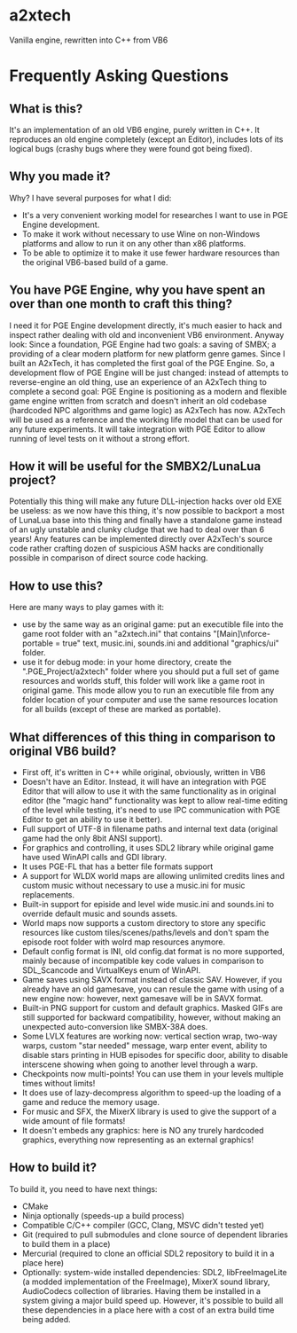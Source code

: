 # a2xtech

Vanilla engine, rewritten into C++ from VB6


# Frequently Asking Questions

## What is this?
It's an implementation of an old VB6 engine, purely written in C++. It reproduces an old engine completely (except an Editor), includes lots of its logical bugs (crashy bugs where they were found got being fixed).

## Why you made it?
Why? I have several purposes for what I did:
- It's a very convenient working model for researches I want to use in PGE Engine development.
- To make it work without necessary to use Wine on non-Windows platforms and allow to run it on any other than x86 platforms.
- To be able to optimize it to make it use fewer hardware resources than the original VB6-based build of a game.

## You have PGE Engine, why you have spent an over than one month to craft this thing?
I need it for PGE Engine development directly, it's much easier to hack and inspect rather dealing with old and inconvenient VB6 environment. Anyway look: Since a foundation, PGE Engine had two goals: a saving of SMBX; a providing of a clear modern platform for new platform genre games. Since I built an A2xTech, it has completed the first goal of the PGE Engine. So, a development flow of PGE Engine will be just changed: instead of attempts to reverse-engine an old thing, use an experience of an A2xTech thing to complete a second goal: PGE Engine is positioning as a modern and flexible game engine written from scratch and doesn't inherit an old codebase (hardcoded NPC algorithms and game logic) as A2xTech has now. A2xTech will be used as a reference and the working life model that can be used for any future experiments. It will take integration with PGE Editor to allow running of level tests on it without a strong effort.

## How it will be useful for the SMBX2/LunaLua project?
Potentially this thing will make any future DLL-injection hacks over old EXE be useless: as we now have this thing, it's now possible to backport a most of LunaLua base into this thing and finally have a standalone game instead of an ugly unstable and clunky cludge that we had to deal over than 6 years! Any features can be implemented directly over A2xTech's source code rather crafting dozen of suspicious ASM hacks are conditionally possible in comparison of direct source code hacking.

## How to use this?
Here are many ways to play games with it:
- use by the same way as an original game: put an executible file into the game root folder with an "a2xtech.ini" that contains "[Main]\nforce-portable = true" text, music.ini, sounds.ini and additional "graphics/ui" folder.
- use it for debug mode: in your home directory, create the ".PGE_Project/a2xtech" folder where you should put a full set of game resources and worlds stuff, this folder will work like a game root in original game. This mode allow you to run an executible file from any folder location of your computer and use the same resources location for all builds (except of these are marked as portable).

## What differences of this thing in comparison to original VB6 build?
- First off, it's written in C++ while original, obviously, written in VB6
- Doesn't have an Editor. Instead, it will have an integration with PGE Editor that will allow to use it with the same functionality as in original editor (the "magic hand" functionality was kept to allow real-time editing of the level while testing, it's need to use IPC communication with PGE Editor to get an ability to use it better).
- Full support of UTF-8 in filename paths and internal text data (original game had the only 8bit ANSI support).
- For graphics and controlling, it uses SDL2 library while original game have used WinAPI calls and GDI library.
- It uses PGE-FL that has a better file formats support
- A support for WLDX world maps are allowing unlimited credits lines and custom music without necessary to use a music.ini for music replacements.
- Built-in support for episide and level wide music.ini and sounds.ini to override default music and sounds assets.
- World maps now supports a custom directory to store any specific resources like custom tiles/scenes/paths/levels and don't spam the episode root folder with wolrd map resources anymore.
- Default config format is INI, old config.dat format is no more supported, mainly because of incompatible key code values in comparison to SDL_Scancode and VirtualKeys enum of WinAPI.
- Game saves using SAVX format instead of classic SAV. However, if you already have an old gamesave, you can resule the game with using of a new engine now: however, next gamesave will be in SAVX format.
- Built-in PNG support for custom and default graphics. Masked GIFs are still supported for backward compatibility, however, without making an unexpected auto-conversion like SMBX-38A does.
- Some LVLX features are working now: vertical section wrap, two-way warps, custom "star needed" message, warp enter event, ability to disable stars printing in HUB episodes for specific door, ability to disable interscene showing when going to another level through a warp.
- Checkpoints now multi-points! You can use them in your levels multiple times without limits!
- It does use of lazy-decompress algorithm to speed-up the loading of a game and reduce the memory usage.
- For music and SFX, the MixerX library is used to give the support of a wide amount of file formats!
- It doesn't embeds any graphics: here is NO any trurely hardcoded graphics, everything now representing as an external graphics!

## How to build it?
To build it, you need to have next things:
- CMake
- Ninja optionally (speeds-up a build process)
- Compatible C/C++ compiler (GCC, Clang, MSVC didn't tested yet)
- Git (required to pull submodules and clone source of dependent libraries to build them in a place)
- Mercurial (required to clone an official SDL2 repository to build it in a place here)
- Optionally: system-wide installed dependencies: SDL2, libFreeImageLite (a modded implementation of the FreeImage), MixerX sound library, AudioCodecs collection of libraries. Having them be installed in a system giving a major build speed up. However, it's possible to build all these dependencies in a place here with a cost of an extra build time being added.

